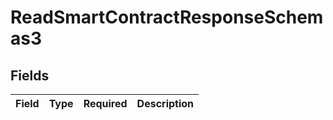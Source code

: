 # ReadSmartContractResponseSchemas3


## Fields

| Field       | Type        | Required    | Description |
| ----------- | ----------- | ----------- | ----------- |
